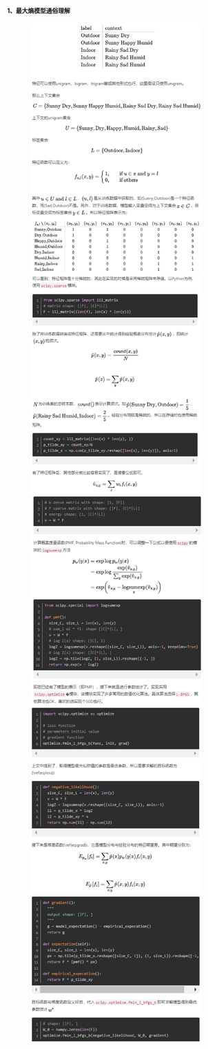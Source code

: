 #### 1、最大熵模型通俗理解  
<div align=center><img src="./pics/mem1.png" width="400"/></div>  
  
<div align=center><img src="./pics/mem2.png" width="400"/></div>  
  
<div align=center><img src="./pics/mem3.png" width="400"/></div>  
  
<div align=center><img src="./pics/mem4.png" width="400"/></div>  
  
<div align=center><img src="./pics/mem5.png" width="400"/></div>  
  
